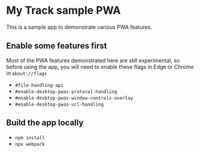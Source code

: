 # My Track sample PWA

This is a sample app to demonstrate various PWA features.

## Enable some features first

Most of the PWA features demonstrated here are still experimental, so before using the app, you will need to enable these flags in Edge or Chrome in `about://flags`

* `#file-handling-api`
* `#enable-desktop-pwas-protocol-handling`
* `#enable-desktop-pwas-window-controls-overlay`
* `#enable-desktop-pwas-url-handling`

## Build the app locally

* `npm install`
* `npx webpack`
